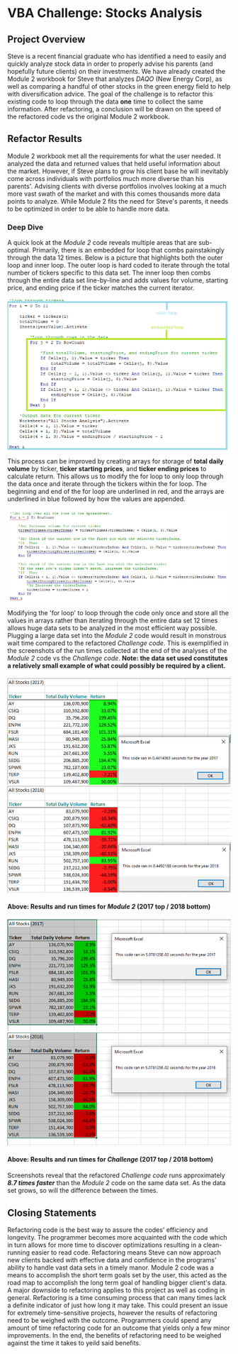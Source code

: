 # VBA Challenge: Stocks Analysis

## Project Overview

  Steve is a recent financial graduate who has identified a need to easily and quickly analyze stock data in order to properly advise his parents (and hopefully future clients) on their investments. We have already created the Module 2 workbook for Steve that analyzes *DAQO* (New Energy Corp), as well as comparing a handful of other stocks in the green energy field to help with diversification advice. The goal of the challenge is to refactor this existing code to loop through the data **one** time to collect the same information. After refactoring, a conclusion will be drawn on the speed of the refactored code vs the original Module 2 workbook. 
 
## Refactor Results

  Module 2 workbook met all the requirements for what the user needed. It analyzed the data and returned values that held useful information about the market. However, if Steve plans to grow his client base he will inevitably come across individuals with portfolios much more diverse than his parents'. Advising clients with diverse portfolios involves looking at a much more vast swath of the market and with this comes thousands more data points to analyze. While Module 2 fits the need for Steve's parents, it needs to be optimized in order to be able to handle more data. 
  
### Deep Dive
  
  A quick look at the *Module 2* code reveals multiple areas that are sub-optimal. Primarily, there is an embedded for loop that combs painstakingly through the data 12 times. Below is a picture that highlights both the outer loop and inner loop. The outer loop is hard coded to iterate through the total number of tickers specific to this data set. The inner loop then combs through the entire data set line-by-line and adds values for volume, starting price, and ending price if the ticker matches the current iterator. 
  
  ![](/Images/VBA_Original_code.png)
  
  This process can be improved by creating arrays for storage of **total daily volume** by ticker, **ticker starting prices**, and **ticker ending prices** to calculate return. This allows us to modify the for loop to only loop through the data once and iterate through the tickers within the for loop. The beginning and end of the for loop are underlined in red, and the arrays are underlined in blue followed by how the values are appended. 
  
  ![](/Images/VBA_Challenge_code.png)
  
  Modifying the 'for loop' to loop through the code only once and store all the values in arrays rather than iterating through the entire data set 12 times allows huge data sets to be analyzed in the most efficient way possible. Plugging a large data set into the *Module 2* code would result in monstrous wait time compared to the refactored *Challenge code*. This is exemplified in the screenshots of the run times collected at the end of the analyses of the *Module 2* code vs the *Challenge code*. **Note: the data set used constitutes a relatively small example of what could possibly be required by a client.**
  
#### 
  ![](/Images/VBA_Original_2017.png)
  ![](/Images/VBA_Original_2018.png)
  
#### **Above: Results and run times for *Module 2* (2017 top / 2018 bottom)**
#### 
  ![](/Images/VBA_Challenge_2017.png)
  ![](/Images/VBA_Challenge_2018.png)
#### 
#### **Above: Results and run times for *Challenge* (2017 top / 2018 bottom)**
#### 
Screenshots reveal that the refactored *Challenge code* runs approximately ***8.7 times faster*** than the *Module 2* code on the same data set. As the data set grows, so will the difference between the times. 

## Closing Statements
Refactoring code is the best way to assure the codes' efficiency and longevity. The programmer becomes more acquainted with the code which in turn allows for more time to discover optimizations resulting in a clean-running easier to read code. Refactoring means Steve can now approach new clients backed with effective data and confidence in the programs' ability to handle vast data sets in a timely manor. Module 2 code was a means to accomplish the short term goals set by the user, this acted as the road map to accomplish the long term goal of handling bigger client's data. A major downside to refactoring applies to this project as well as coding in general. Refactoring is a time consuming process that can many times lack a definite indicator of just how long it may take. This could present an issue for extremely time-sensitive projects, however the results of refactoring need to be weighed with the outcome. Programmers could spend any amount of time refactoring code for an outcome that yields only a few minor improvements. In the end, the benefits of refactoring need to be weighed against the time it takes to yeild said benefits.
